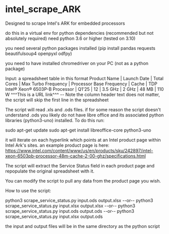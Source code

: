 # intel_scrape_ARK
Designed to scrape Intel's ARK for embedded processors

do this in a virtual env for python dependencies (recommended but not absolutely required)
need python 3.6 or higher (tested on 3.10)

you need several python packages installed (pip install pandas requests beautifulsoup4 openpyxl odfpy)

you need to have installed chromedriver on your PC (not as a python package)

Input:
a spreadsheet table in this format
         Product Name          |  Launch Date  |  Total Cores  |  Max Turbo Frequency  |  Processor Base Frequency  |  Cache  | TDP
Intel® Xeon® 6503P-B Processor | 	   Q1'25	   |     12	       |     3.5 GHz	         |          2 GHz	            |  48 MB  | 110 W
      ^^^This is a URL link^^^
-- Note the column header text does not matter, the script will skip the first line in the spreadsheet

The script will read .xls and .ods files.  if for some reason the script doesn't understand .ods you likely do not have
libre office and its associated python libraries (python3-uno) installed.   To do this run: 

sudo apt-get update
sudo apt-get install libreoffice-core python3-uno

it will iterate on each hyperlink which points at an Intel product page within Intel Ark's sites.
an example product page is here: https://www.intel.com/content/www/us/en/products/sku/242897/intel-xeon-6503pb-processor-48m-cache-2-00-ghz/specifications.html 

The script will extract the Service Status field in each product page and repopulate the original spreadsheet with it.

You can modify the script to pull any data from the product page you wish. 

How to use the script: 

python3 scrape_service_status.py input.ods output.xlsx  --or--
python3 scrape_service_status.py input.xlsx output.xlsx --or--
python3 scrape_service_status.py input.ods output.ods   --or--
python3 scrape_service_status.py input.xlsx output.ods

the input and output files will be in the same directory as the python script
